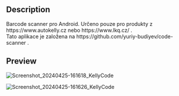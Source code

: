 <h2>Description</h2>
Barcode scanner pro Android. Určeno pouze pro produkty z https://www.autokelly.cz nebo https://www.lkq.cz/ . <br>
Tato aplikace je založena na https://github.com/yuriy-budiyev/code-scanner .

<h2>Preview</h2>

![Screenshot_20240425-161618_KellyCode](https://github.com/Azon1x/kellycode/assets/168082448/f55722fd-8fbf-43cf-a92c-3777e7192615)

![Screenshot_20240425-161626_KellyCode](https://github.com/Azon1x/kellycode/assets/168082448/6e26564b-4548-4c4b-af6e-f8d70c01f01e)



